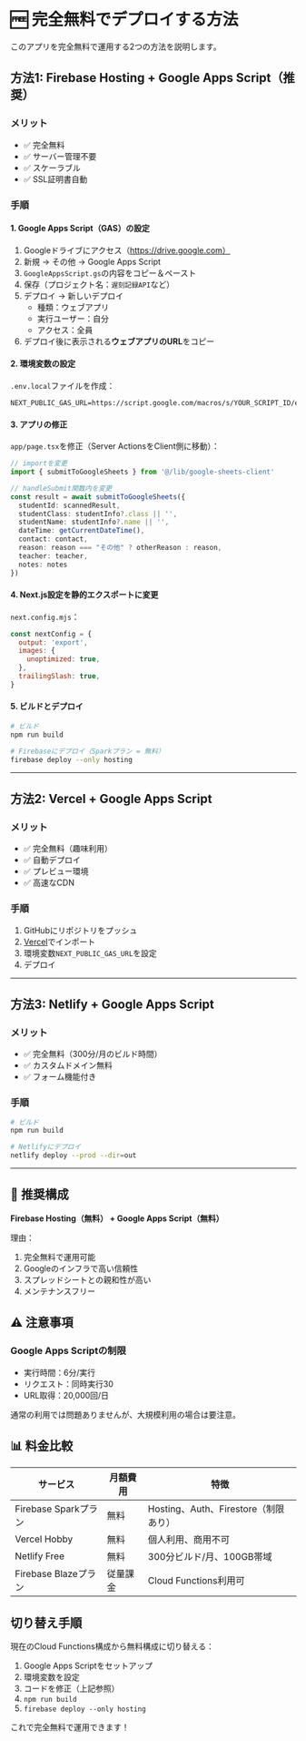 # 🆓 完全無料でデプロイする方法

このアプリを完全無料で運用する2つの方法を説明します。

## 方法1: Firebase Hosting + Google Apps Script（推奨）

### メリット
- ✅ 完全無料
- ✅ サーバー管理不要
- ✅ スケーラブル
- ✅ SSL証明書自動

### 手順

#### 1. Google Apps Script（GAS）の設定

1. Googleドライブにアクセス（https://drive.google.com）
2. 新規 → その他 → Google Apps Script
3. `GoogleAppsScript.gs`の内容をコピー＆ペースト
4. 保存（プロジェクト名：`遅刻記録API`など）
5. デプロイ → 新しいデプロイ
   - 種類：ウェブアプリ
   - 実行ユーザー：自分
   - アクセス：全員
6. デプロイ後に表示される**ウェブアプリのURL**をコピー

#### 2. 環境変数の設定

`.env.local`ファイルを作成：
```env
NEXT_PUBLIC_GAS_URL=https://script.google.com/macros/s/YOUR_SCRIPT_ID/exec
```

#### 3. アプリの修正

`app/page.tsx`を修正（Server ActionsをClient側に移動）：

```typescript
// importを変更
import { submitToGoogleSheets } from '@/lib/google-sheets-client'

// handleSubmit関数内を変更
const result = await submitToGoogleSheets({
  studentId: scannedResult,
  studentClass: studentInfo?.class || '',
  studentName: studentInfo?.name || '',
  dateTime: getCurrentDateTime(),
  contact: contact,
  reason: reason === "その他" ? otherReason : reason,
  teacher: teacher,
  notes: notes
})
```

#### 4. Next.js設定を静的エクスポートに変更

`next.config.mjs`：
```javascript
const nextConfig = {
  output: 'export',
  images: {
    unoptimized: true,
  },
  trailingSlash: true,
}
```

#### 5. ビルドとデプロイ

```bash
# ビルド
npm run build

# Firebaseにデプロイ（Sparkプラン = 無料）
firebase deploy --only hosting
```

---

## 方法2: Vercel + Google Apps Script

### メリット
- ✅ 完全無料（趣味利用）
- ✅ 自動デプロイ
- ✅ プレビュー環境
- ✅ 高速なCDN

### 手順

1. GitHubにリポジトリをプッシュ
2. [Vercel](https://vercel.com)でインポート
3. 環境変数`NEXT_PUBLIC_GAS_URL`を設定
4. デプロイ

---

## 方法3: Netlify + Google Apps Script

### メリット
- ✅ 完全無料（300分/月のビルド時間）
- ✅ カスタムドメイン無料
- ✅ フォーム機能付き

### 手順

```bash
# ビルド
npm run build

# Netlifyにデプロイ
netlify deploy --prod --dir=out
```

---

## 🎯 推奨構成

**Firebase Hosting（無料） + Google Apps Script（無料）**

理由：
1. 完全無料で運用可能
2. Googleのインフラで高い信頼性
3. スプレッドシートとの親和性が高い
4. メンテナンスフリー

## ⚠️ 注意事項

### Google Apps Scriptの制限
- 実行時間：6分/実行
- リクエスト：同時実行30
- URL取得：20,000回/日

通常の利用では問題ありませんが、大規模利用の場合は要注意。

## 📊 料金比較

| サービス | 月額費用 | 特徴 |
|---------|---------|------|
| Firebase Sparkプラン | 無料 | Hosting、Auth、Firestore（制限あり） |
| Vercel Hobby | 無料 | 個人利用、商用不可 |
| Netlify Free | 無料 | 300分ビルド/月、100GB帯域 |
| Firebase Blazeプラン | 従量課金 | Cloud Functions利用可 |

## 切り替え手順

現在のCloud Functions構成から無料構成に切り替える：

1. Google Apps Scriptをセットアップ
2. 環境変数を設定
3. コードを修正（上記参照）
4. `npm run build`
5. `firebase deploy --only hosting`

これで完全無料で運用できます！